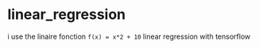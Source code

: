 # linear_regression
i use the linaire fonction ``f(x) = x*2 + 10`` linear regression with tensorflow

